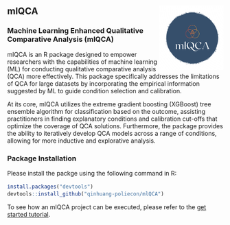 ## mlQCA <img src="man/figures/mlQCA_logo.png" align="right" width="150"/>

### Machine Learning Enhanced Qualitative Comparative Analysis (mlQCA)

mlQCA is an R package designed to empower researchers with the capabilities of machine learning (ML) for conducting qualitative comparative analysis (QCA) more effectively. This package specifically addresses the limitations of QCA for large datasets by incorporating the empirical information suggested by ML to guide condition selection and calibration.

At its core, mlQCA utilizes the extreme gradient boosting (XGBoost) tree ensemble algorithm for classification based on the outcome, assisting practitioners in finding explanatory conditions and calibration cut-offs that optimize the coverage of QCA solutions. Furthermore, the package provides the ability to iteratively develop QCA models across a range of conditions, allowing for more inductive and explorative analysis.

### Package Installation 

Please install the packge using the following command in R:

``` r
install.packages("devtools")
devtools::install_github("qinhuang-poliecon/mlQCA")
```

To see how an mlQCA project can be executed, please refer to the [get started tutorial](https://qinhuang-poliecon.github.io/mlQCA/articles/mlQCA.html).
